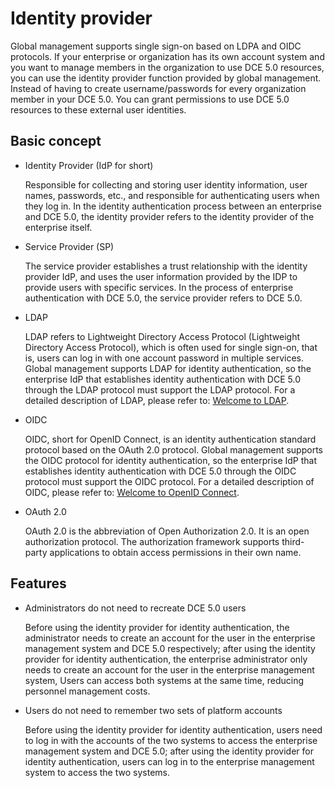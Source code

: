 # Identity provider

Global management supports single sign-on based on LDPA and OIDC protocols. If your enterprise or organization has its own account system and you want to manage members in the organization to use DCE 5.0 resources, you can use the identity provider function provided by global management. Instead of having to create username/passwords for every organization member in your DCE 5.0. You can grant permissions to use DCE 5.0 resources to these external user identities.

## Basic concept

- Identity Provider (IdP for short)

    Responsible for collecting and storing user identity information, user names, passwords, etc., and responsible for authenticating users when they log in. In the identity authentication process between an enterprise and DCE 5.0, the identity provider refers to the identity provider of the enterprise itself.

- Service Provider (SP)

    The service provider establishes a trust relationship with the identity provider IdP, and uses the user information provided by the IDP to provide users with specific services. In the process of enterprise authentication with DCE 5.0, the service provider refers to DCE 5.0.

- LDAP

    LDAP refers to Lightweight Directory Access Protocol (Lightweight Directory Access Protocol), which is often used for single sign-on, that is, users can log in with one account password in multiple services. Global management supports LDAP for identity authentication, so the enterprise IdP that establishes identity authentication with DCE 5.0 through the LDAP protocol must support the LDAP protocol. For a detailed description of LDAP, please refer to: [Welcome to LDAP](http://www.ldap.org.cn/category/install).

- OIDC

    OIDC, short for OpenID Connect, is an identity authentication standard protocol based on the OAuth 2.0 protocol. Global management supports the OIDC protocol for identity authentication, so the enterprise IdP that establishes identity authentication with DCE 5.0 through the OIDC protocol must support the OIDC protocol. For a detailed description of OIDC, please refer to: [Welcome to OpenID Connect](https://openid.net/connect/).

- OAuth 2.0

    OAuth 2.0 is the abbreviation of Open Authorization 2.0. It is an open authorization protocol. The authorization framework supports third-party applications to obtain access permissions in their own name.

## Features

- Administrators do not need to recreate DCE 5.0 users

    Before using the identity provider for identity authentication, the administrator needs to create an account for the user in the enterprise management system and DCE 5.0 respectively; after using the identity provider for identity authentication, the enterprise administrator only needs to create an account for the user in the enterprise management system, Users can access both systems at the same time, reducing personnel management costs.

- Users do not need to remember two sets of platform accounts

    Before using the identity provider for identity authentication, users need to log in with the accounts of the two systems to access the enterprise management system and DCE 5.0; after using the identity provider for identity authentication, users can log in to the enterprise management system to access the two systems.